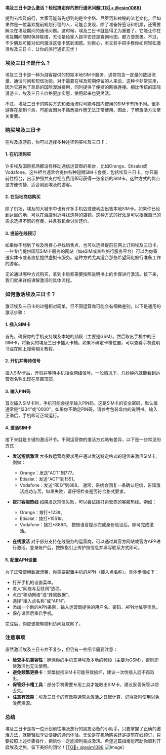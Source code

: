 **埃及三日卡怎么激活？轻松搞定你的旅行通讯问题[[TG💪+ @esim1088](https://t.me/s/esim1088)]**

提到去埃及旅行，大家可能首先想到的是金字塔、尼罗河和神秘的法老文化。但如果你是一位喜欢提前规划行程的人，可能会发现，除了准备好签证和机票，还需要解决在埃及期间的通讯问题。这时候，埃及三日卡就显得尤为重要了。它能让你在埃及期间随时保持联络，无论是给家人报平安还是查询地图，都方便至极。不过，不少朋友可能对如何激活这张卡感到困惑。别担心，本文将手把手教你如何轻松激活埃及三日卡，让你的旅行通讯无忧！

### 埃及三日卡是什么？

埃及三日卡是一种为游客提供的短期本地SIM卡服务，通常包含一定量的数据流量、通话时间和短信功能。对于需要在埃及短期停留的人来说，这种卡非常实用，因为它避免了高昂的国际漫游费用，同时提供了便捷的网络连接。相比传统的国际漫游卡，埃及三日卡价格更加实惠，使用起来也更灵活。

不过，埃及三日卡的购买方式和激活流程可能与国内使用的SIM卡有所不同。很多游客在拿到卡后，可能会因为不熟悉操作而无法正常使用。因此，了解激活方法至关重要。

### 购买埃及三日卡

在埃及旅游前，你可以选择多种途径购买埃及三日卡：

#### 1. 在机场购买
许多埃及国际机场都设有移动通信运营商的柜台，比如Orange、Etisalat或Vodafone。这些柜台通常会提供各种短期SIM卡套餐，包括埃及三日卡。你只需前往柜台，出示护照并支付相应费用即可获得一张全新的SIM卡。这种方式的优点是方便快捷，适合刚到埃及的游客。

#### 2. 在当地商店购买
除了机场，埃及的大城市中也有许多手机店或便利店出售本地SIM卡。如果你已经到达目的地，可以在酒店附近寻找这样的店铺。这种方式的好处是可以根据自己的需求选择不同的套餐，并且有机会讨价还价。

#### 3. 提前在线预订
如果你不想到了埃及再费心寻找销售点，也可以选择提前在网上订购埃及三日卡。一些专门提供国际SIM卡服务的网站（如eSIM或某些旅行服务平台）可以为你寄送实体卡或者直接提供虚拟卡服务。这种方式尤其适合那些希望简化旅行准备工作的游客。

无论通过哪种方式购买，拿到卡后都需要按照说明书上的步骤进行激活。接下来，我们就来详细讲解激活的具体流程。

### 如何激活埃及三日卡？

激活埃及三日卡的过程相对简单，但不同运营商可能会有细微差别。以下是通用的激活步骤：

#### 1. 插入SIM卡
首先，确保你的手机支持埃及本地的频段（主要是GSM）。然后取出手机中的旧SIM卡，将新买的埃及三日卡插入卡槽。如果不确定卡槽位置，可以查看手机说明书或在网上搜索相关教程。

#### 2. 开机并等待信号
插入SIM卡后，开机并等待手机搜索网络信号。一般情况下，几秒钟内就能看到运营商名称出现在屏幕顶部。

#### 3. 输入PIN码
首次插入SIM卡时，手机可能会提示输入PIN码。这是SIM卡的安全密码，默认值通常是“1234”或“0000”。如果你不确定PIN码，请参考包装盒内的说明书。输入正确后，手机即可正常运行。

#### 4. 激活SIM卡
接下来就是关键的激活环节。不同运营商的激活方式略有差异，以下是一些常见的方式：

- **发送短信激活**
  大多数运营商要求用户通过发送特定格式的短信来激活SIM卡。例如：
  - Orange：发送“ACT”到777。
  - Etisalat：发送“ACT”到1551。
  - Vodafone：发送“REG”到888。
  通常，系统会回复一条确认短信，告知激活成功与否。如果失败，请仔细检查是否符合格式要求。

- **拨打客服热线**
  如果发送短信失败，可以尝试拨打运营商的客服热线。例如：
  - Orange：拨打*123#。
  - Etisalat：拨打*1551#。
  - Vodafone：拨打*888#。
  按照语音提示完成身份验证后，即可完成激活。

- **在线激活**
  对于部分支持在线服务的运营商，可以通过其官方网站或官方APP进行激活。登录账户后，按照指引上传护照信息并填写联系方式即可。

#### 5. 配置APN设置
为了正常使用数据流量，你需要配置手机的APN（接入点名称）。具体步骤如下：
- 打开手机的设置菜单。
- 进入“网络与互联网”选项。
- 点击“移动网络”或“蜂窝数据”。
- 选择“接入点名称”或“APN”。
- 添加一个新的APN条目，输入运营商提供的用户名、密码、APN地址等信息。
- 保存设置后重启手机。

完成后，你应该能够顺利访问互联网了。

### 注意事项

虽然激活埃及三日卡并不复杂，但仍有一些细节需要注意：

- **检查手机兼容性**：确保你的手机支持埃及本地的频段（主要为GSM），否则即使激活也无法使用。
- **避免频繁更换卡**：频繁拔插SIM卡可能导致损坏，建议一次性插入后不再取出。
- **保管好卡槽工具**：部分手机需要专用工具才能取出SIM卡，建议妥善保管以防丢失。
- **注意有效期**：埃及三日卡的有效期通常从激活之日起计算，记得及时使用以免浪费资源。

### 总结

埃及三日卡是每一位计划前往埃及旅行的朋友必备的小助手。只要掌握了正确的激活方法，就能轻松享受便捷的通讯体验。无论是在机场购买还是提前在线预订，只要按照上述步骤操作，相信你一定能顺利完成激活。希望这篇指南能帮助你顺利开启埃及之旅，留下美好的回忆！[[TG💪+ @esim1088](https://t.me/s/esim1088) ![Image](https://i.postimg.cc/4NQfJmqS/Snipaste-2025-05-13-00-14-12.png)]